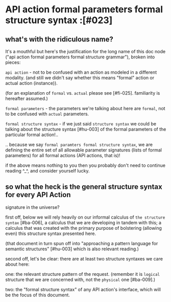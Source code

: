 # API action formal parameters formal structure syntax :[#023]

## what's with the ridiculous name?

It's a mouthful but here's the justification for the long name of this doc
node ("api action formal parameters formal structure grammar"), broken into
pieces:

  `api action` - not to be confused with an action as modeled in a different
    modality. (and still we didn't say whether this means "formal" action
    or actual action (instance)).

  (for an explanation of `formal` vs. `actual` please see [#fi-025].
   familiarity is hereafter assumed.)

  `formal parameters` - the parameters we're talking about here are `formal`,
    not to be confused with `actual` parameters.

  `formal structure syntax` - if we just said `structure syntax` we could be
    talking about the structure syntax [#hu-003] of the formal
    parameters of the particular formal action!..

.. because we say `formal paramters formal structure syntax`, we are defining
the entire set of all allowable parameter signatures (lists of formal
parameters) for all formal actions (API actions, that is)!

if the above means nothing to you then you probably don't need to continue
reading ^_^, and consider yourself lucky.

## so what the heck is the general structure syntax for every API Action
  signature in the universe?

first off, below we will rely heavily on our informal calculus of
`the structure syntax` [#ba-006], a calculus that we are developing in tandem
with this; a calculus that was created with the primary purpose of bolstering
(allowing even) this structure syntax presented here.

(that document in turn spun off into "approaching a pattern language for
semantic structures" [#hu-003] which is also relevant reading.)

second off, let's be clear: there are at least two structure syntaxes we
care about here:

one: the relevant structure pattern of the request. (remember it is `logical`
structure that we are concerned with, not the `physical` one [#ba-009].)

two: the "formal structure syntax" of any API action's interface, which will
be the focus of this document.
